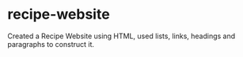 # recipe-website
Created a Recipe Website using HTML, used lists, links, headings and paragraphs to construct it.
